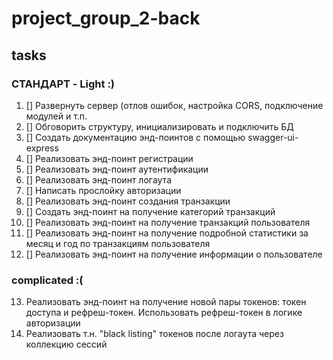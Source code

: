 # project_group_2-back

## tasks

### СТАНДАРТ - Light :)

1. [] Развернуть сервер (отлов ошибок, настройка CORS, подключение модулей и
   т.п.
2. [] Обговорить структуру, инициализировать и подключить БД
3. [] Создать документацию энд-поинтов с помощью swagger-ui-express
4. [] Реализовать энд-поинт регистрации
5. [] Реализовать энд-поинт аутентификации
6. [] Реализовать энд-поинт логаута
7. [] Написать прослойку авторизации
8. [] Реализовать энд-поинт создания транзакции
9. [] Создать энд-поинт на получение категорий транзакций
10. [] Реализовать энд-поинт на получение транзакций пользователя
11. [] Реализовать энд-поинт на получение подробной статистики за месяц и год по
    транзакциям пользователя
12. [] Реализовать энд-поинт на получение информации о пользователе

### complicated :(

13. Реализовать энд-поинт на получение новой пары токенов: токен доступа и
    рефреш-токен. Использовать рефреш-токен в логике авторизации
14. Реализовать т.н. "black listing" токенов после логаута через коллекцию
    сессий
